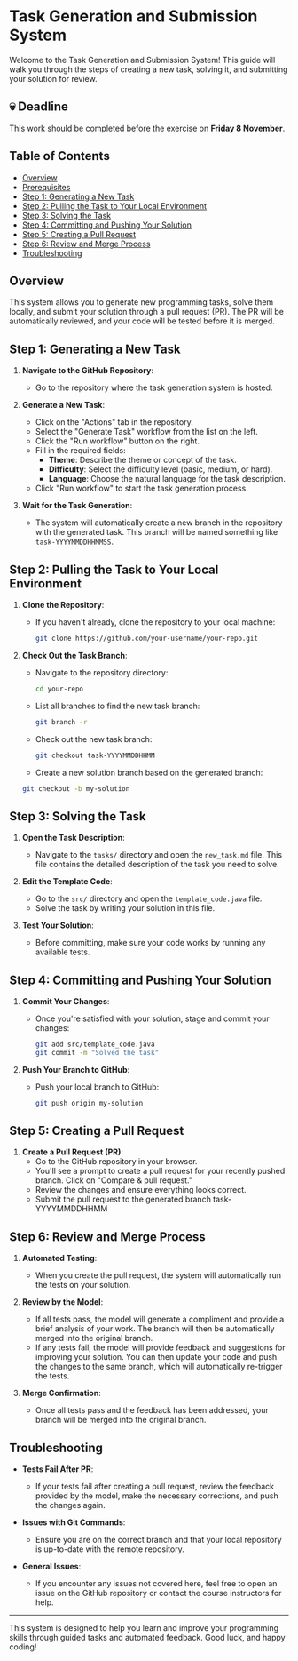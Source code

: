 # Task Generation and Submission System

Welcome to the Task Generation and Submission System! This guide will walk you through the steps of creating a new task, solving it, and submitting your solution for review.

## 💀 Deadline
This work should be completed before the exercise on **Friday 8 November**. 

## Table of Contents

- [Overview](#overview)
- [Prerequisites](#prerequisites)
- [Step 1: Generating a New Task](#step-1-generating-a-new-task)
- [Step 2: Pulling the Task to Your Local Environment](#step-2-pulling-the-task-to-your-local-environment)
- [Step 3: Solving the Task](#step-3-solving-the-task)
- [Step 4: Committing and Pushing Your Solution](#step-4-committing-and-pushing-your-solution)
- [Step 5: Creating a Pull Request](#step-5-creating-a-pull-request)
- [Step 6: Review and Merge Process](#step-6-review-and-merge-process)
- [Troubleshooting](#troubleshooting)

## Overview

This system allows you to generate new programming tasks, solve them locally, and submit your solution through a pull request (PR). The PR will be automatically reviewed, and your code will be tested before it is merged.

## Step 1: Generating a New Task

1. **Navigate to the GitHub Repository**:
   - Go to the repository where the task generation system is hosted.

2. **Generate a New Task**:
   - Click on the "Actions" tab in the repository.
   - Select the "Generate Task" workflow from the list on the left.
   - Click the "Run workflow" button on the right.
   - Fill in the required fields:
     - **Theme**: Describe the theme or concept of the task.
     - **Difficulty**: Select the difficulty level (basic, medium, or hard).
     - **Language**: Choose the natural language for the task description.
   - Click "Run workflow" to start the task generation process.

3. **Wait for the Task Generation**:
   - The system will automatically create a new branch in the repository with the generated task. This branch will be named something like `task-YYYYMMDDHHMMSS`.

## Step 2: Pulling the Task to Your Local Environment

1. **Clone the Repository**:
   - If you haven't already, clone the repository to your local machine:
     ```bash
     git clone https://github.com/your-username/your-repo.git
     ```

2. **Check Out the Task Branch**:
   - Navigate to the repository directory:
     ```bash
     cd your-repo
     ```
   - List all branches to find the new task branch:
     ```bash
     git branch -r
     ```
   - Check out the new task branch:
     ```bash
     git checkout task-YYYYMMDDHHMM
     ```
    - Create a new solution branch based on the generated branch:
     ```bash
     git checkout -b my-solution
     ```

## Step 3: Solving the Task

1. **Open the Task Description**:
   - Navigate to the `tasks/` directory and open the `new_task.md` file. This file contains the detailed description of the task you need to solve.

2. **Edit the Template Code**:
   - Go to the `src/` directory and open the `template_code.java` file.
   - Solve the task by writing your solution in this file.

3. **Test Your Solution**:
   - Before committing, make sure your code works by running any available tests.

## Step 4: Committing and Pushing Your Solution

1. **Commit Your Changes**:
   - Once you're satisfied with your solution, stage and commit your changes:
     ```bash
     git add src/template_code.java
     git commit -m "Solved the task"
     ```

2. **Push Your Branch to GitHub**:
   - Push your local branch to GitHub:
     ```bash
     git push origin my-solution
     ```

## Step 5: Creating a Pull Request

1. **Create a Pull Request (PR)**:
   - Go to the GitHub repository in your browser.
   - You'll see a prompt to create a pull request for your recently pushed branch. Click on "Compare & pull request."
   - Review the changes and ensure everything looks correct.
   - Submit the pull request to the generated branch task-YYYYMMDDHHMM 

## Step 6: Review and Merge Process

1. **Automated Testing**:
   - When you create the pull request, the system will automatically run the tests on your solution.

2. **Review by the Model**:
   - If all tests pass, the model will generate a compliment and provide a brief analysis of your work. The branch will then be automatically merged into the original branch.
   - If any tests fail, the model will provide feedback and suggestions for improving your solution. You can then update your code and push the changes to the same branch, which will automatically re-trigger the tests.

3. **Merge Confirmation**:
   - Once all tests pass and the feedback has been addressed, your branch will be merged into the original branch.

## Troubleshooting

- **Tests Fail After PR**:
  - If your tests fail after creating a pull request, review the feedback provided by the model, make the necessary corrections, and push the changes again.

- **Issues with Git Commands**:
  - Ensure you are on the correct branch and that your local repository is up-to-date with the remote repository.

- **General Issues**:
  - If you encounter any issues not covered here, feel free to open an issue on the GitHub repository or contact the course instructors for help.

---

This system is designed to help you learn and improve your programming skills through guided tasks and automated feedback. Good luck, and happy coding!

